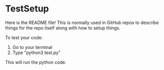 # TestSetup
Here is the README file! This is normally used in GitHub repos to describe things for the repo itself along with how to setup things.


To test your code:
1) Go to your terminal
2) Type "python3 test.py"

This will run the python code. 

